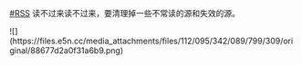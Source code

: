<p><a href="https://e5n.cc/tags/RSS" class="mention hashtag" rel="tag">#<span>RSS</span></a> 读不过来读不过来，要清理掉一些不常读的源和失效的源。</p>
![](https://files.e5n.cc/media_attachments/files/112/095/342/089/799/309/original/88677d2a0f31a6b9.png)